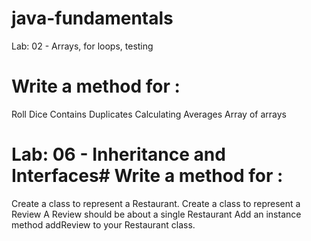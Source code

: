 # java-fundamentals
Lab: 02 - Arrays, for loops, testing
# Write a method for :
Roll Dice
Contains Duplicates
Calculating Averages
Array of arrays

# Lab: 06 - Inheritance and Interfaces# Write a method for :
  Create a class to represent a Restaurant. 
  Create a class to represent a Review
  A Review should be about a single Restaurant
  Add an instance method addReview to your Restaurant class.
